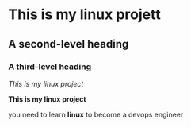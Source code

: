 
# This is my linux projett
## A second-level heading
### A third-level heading

*This is my linux project*

**This is my linux project**

you need to learn **linux** to become a devops engineer
